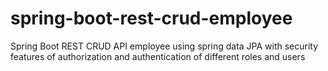 # spring-boot-rest-crud-employee
Spring Boot REST CRUD API employee using spring data JPA with security features of authorization and authentication of different roles and users
